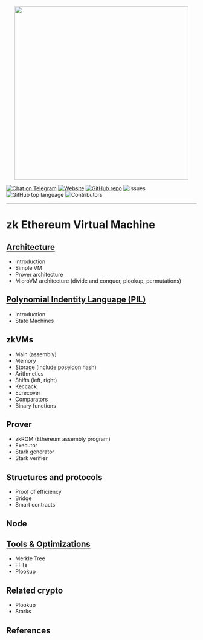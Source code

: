 <div align="center">
<img src="circom-logo-black.png" width="460px" align="center"/>
</div>

[![Chat on Telegram][ico-telegram]][link-telegram]
[![Website][ico-website]][link-website]
[![GitHub repo][ico-github]][link-github]
![Issues](https://img.shields.io/github/issues-raw/iden3/circom?color=blue)
![GitHub top language](https://img.shields.io/github/languages/top/iden3/circom)
![Contributors](https://img.shields.io/github/contributors-anon/iden3/circom?color=blue)

[ico-website]: https://img.shields.io/website?up_color=blue&up_message=circom&url=https%3A%2F%2Fiden3.io%2Fcircom
[ico-telegram]: https://img.shields.io/badge/@iden3-2CA5E0.svg?style=flat-square&logo=telegram&label=Telegram
[ico-github]: https://img.shields.io/github/last-commit/iden3/circom?color=blue

[link-website]: https://iden3.io/circom
[link-telegram]: https://t.me/iden3io
[link-github]: https://github.com/hermeznetwork/zkevmdoc

---

# zk Ethereum Virtual Machine

## [Architecture](zkEVM/architecture/introduction.md)

- Introduction
- Simple VM
- Prover architecture
- MicroVM architecture (divide and conquer, plookup, permutations)

## [Polynomial Indentity Language (PIL)](zkEVM/PIL/introduction.md)
- Introduction
- State Machines

## zkVMs
- Main (assembly)
- Memory
- Storage (include poseidon hash)
- Arithmetics
- Shifts (left, right)
- Keccack
- Ecrecover
- Comparators
- Binary functions

## Prover
- zkROM (Ethereum assembly program)
- Executor
- Stark generator
- Stark verifier

## Structures and protocols
- Proof of efficiency
- Bridge
- Smart contracts

## Node

## [Tools & Optimizations](zkEVM/tools-optimizations/merkle-tree.md)
- Merkle Tree
- FFTs
- Plookup

## Related crypto
- Plookup
- Starks


## References